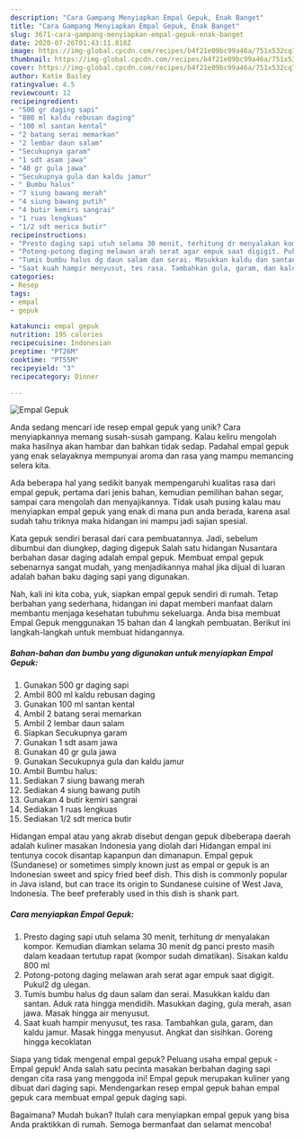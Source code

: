 ```yaml
---
description: "Cara Gampang Menyiapkan Empal Gepuk, Enak Banget"
title: "Cara Gampang Menyiapkan Empal Gepuk, Enak Banget"
slug: 3671-cara-gampang-menyiapkan-empal-gepuk-enak-banget
date: 2020-07-26T01:43:11.818Z
image: https://img-global.cpcdn.com/recipes/b4f21e09bc99a46a/751x532cq70/empal-gepuk-foto-resep-utama.jpg
thumbnail: https://img-global.cpcdn.com/recipes/b4f21e09bc99a46a/751x532cq70/empal-gepuk-foto-resep-utama.jpg
cover: https://img-global.cpcdn.com/recipes/b4f21e09bc99a46a/751x532cq70/empal-gepuk-foto-resep-utama.jpg
author: Katie Bailey
ratingvalue: 4.5
reviewcount: 12
recipeingredient:
- "500 gr daging sapi"
- "800 ml kaldu rebusan daging"
- "100 ml santan kental"
- "2 batang serai memarkan"
- "2 lembar daun salam"
- "Secukupnya garam"
- "1 sdt asam jawa"
- "40 gr gula jawa"
- "Secukupnya gula dan kaldu jamur"
- " Bumbu halus"
- "7 siung bawang merah"
- "4 siung bawang putih"
- "4 butir kemiri sangrai"
- "1 ruas lengkuas"
- "1/2 sdt merica butir"
recipeinstructions:
- "Presto daging sapi utuh selama 30 menit, terhitung dr menyalakan kompor. Kemudian diamkan selama 30 menit dg panci presto masih dalam keadaan tertutup rapat (kompor sudah dimatikan). Sisakan kaldu 800 ml"
- "Potong-potong daging melawan arah serat agar empuk saat digigit. Pukul2 dg ulegan."
- "Tumis bumbu halus dg daun salam dan serai. Masukkan kaldu dan santan. Aduk rata hingga mendidih. Masukkan daging, gula merah, asan jawa. Masak hingga air menyusut."
- "Saat kuah hampir menyusut, tes rasa. Tambahkan gula, garam, dan kaldu jamur. Masak hingga menyusut. Angkat dan sisihkan. Goreng hingga kecoklatan"
categories:
- Resep
tags:
- empal
- gepuk

katakunci: empal gepuk 
nutrition: 195 calories
recipecuisine: Indonesian
preptime: "PT26M"
cooktime: "PT55M"
recipeyield: "3"
recipecategory: Dinner

---
```



![Empal Gepuk](https://img-global.cpcdn.com/recipes/b4f21e09bc99a46a/751x532cq70/empal-gepuk-foto-resep-utama.jpg)

Anda sedang mencari ide resep empal gepuk yang unik? Cara menyiapkannya memang susah-susah gampang. Kalau keliru mengolah maka hasilnya akan hambar dan bahkan tidak sedap. Padahal empal gepuk yang enak selayaknya mempunyai aroma dan rasa yang mampu memancing selera kita.

Ada beberapa hal yang sedikit banyak mempengaruhi kualitas rasa dari empal gepuk, pertama dari jenis bahan, kemudian pemilihan bahan segar, sampai cara mengolah dan menyajikannya. Tidak usah pusing kalau mau menyiapkan empal gepuk yang enak di mana pun anda berada, karena asal sudah tahu triknya maka hidangan ini mampu jadi sajian spesial.

Kata gepuk sendiri berasal dari cara pembuatannya. Jadi, sebelum dibumbui dan diungkep, daging digepuk Salah satu hidangan Nusantara berbahan dasar daging adalah empal gepuk. Membuat empal gepuk sebenarnya sangat mudah, yang menjadikannya mahal jika dijual di luaran adalah bahan baku daging sapi yang digunakan.


Nah, kali ini kita coba, yuk, siapkan empal gepuk sendiri di rumah. Tetap berbahan yang sederhana, hidangan ini dapat memberi manfaat dalam membantu menjaga kesehatan tubuhmu sekeluarga. Anda bisa membuat Empal Gepuk menggunakan 15 bahan dan 4 langkah pembuatan. Berikut ini langkah-langkah untuk membuat hidangannya.

<!--inarticleads1-->

##### Bahan-bahan dan bumbu yang digunakan untuk menyiapkan Empal Gepuk:

1. Gunakan 500 gr daging sapi
1. Ambil 800 ml kaldu rebusan daging
1. Gunakan 100 ml santan kental
1. Ambil 2 batang serai memarkan
1. Ambil 2 lembar daun salam
1. Siapkan Secukupnya garam
1. Gunakan 1 sdt asam jawa
1. Gunakan 40 gr gula jawa
1. Gunakan Secukupnya gula dan kaldu jamur
1. Ambil  Bumbu halus:
1. Sediakan 7 siung bawang merah
1. Sediakan 4 siung bawang putih
1. Gunakan 4 butir kemiri sangrai
1. Sediakan 1 ruas lengkuas
1. Sediakan 1/2 sdt merica butir


Hidangan empal atau yang akrab disebut dengan gepuk dibeberapa daerah adalah kuliner masakan Indonesia yang diolah dari Hidangan empal ini tentunya cocok disantap kapanpun dan dimanapun. Empal gepuk (Sundanese) or sometimes simply known just as empal or gepuk is an Indonesian sweet and spicy fried beef dish. This dish is commonly popular in Java island, but can trace its origin to Sundanese cuisine of West Java, Indonesia. The beef preferably used in this dish is shank part. 

<!--inarticleads2-->

##### Cara menyiapkan Empal Gepuk:

1. Presto daging sapi utuh selama 30 menit, terhitung dr menyalakan kompor. Kemudian diamkan selama 30 menit dg panci presto masih dalam keadaan tertutup rapat (kompor sudah dimatikan). Sisakan kaldu 800 ml
1. Potong-potong daging melawan arah serat agar empuk saat digigit. Pukul2 dg ulegan.
1. Tumis bumbu halus dg daun salam dan serai. Masukkan kaldu dan santan. Aduk rata hingga mendidih. Masukkan daging, gula merah, asan jawa. Masak hingga air menyusut.
1. Saat kuah hampir menyusut, tes rasa. Tambahkan gula, garam, dan kaldu jamur. Masak hingga menyusut. Angkat dan sisihkan. Goreng hingga kecoklatan


Siapa yang tidak mengenal empal gepuk? Peluang usaha empal gepuk -Empal gepuk! Anda salah satu pecinta masakan berbahan daging sapi dengan cita rasa yang menggoda ini! Empal gepuk merupakan kuliner yang dibuat dari daging sapi. Mendengarkan resep empal gepuk bahan empal gepuk cara membuat empal gepuk daging sapi. 

Bagaimana? Mudah bukan? Itulah cara menyiapkan empal gepuk yang bisa Anda praktikkan di rumah. Semoga bermanfaat dan selamat mencoba!
